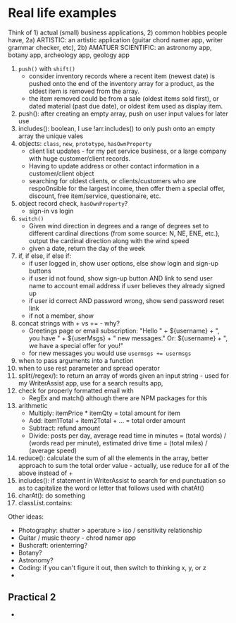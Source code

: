# Real life examples

Think of 1) actual (small) business applications, 2) common hobbies people have, 2a) ARTISTIC: an artistic application (guitar chord namer app, writer grammar checker, etc), 2b) AMATUER SCIENTIFIC: an astronomy app, botany app, archeology app, geology app

1. `push()` with `shift()`
   - consider inventory records where a recent item (newest date) is pushed onto the end of the inventory array for a product, as the oldest item is removed from the array. 
   - the item removed could be from a sale (oldest items sold first), or dated material (past due date), or oldest item used as display item.
1. push(): after creating an empty array, push on user input values for later use
1. includes(): boolean, I use !arr.includes() to only push onto an empty array the unique vales
1. objects: `class`, `new`, `prototype`, `hasOwnProperty`
   - client list updates - for my pet service business, or a large company with huge customer/client records. 
   - Having to update address or other contact information in a customer/client object 
   - searching for oldest clients, or clients/customers who are respo0nsible for the largest income, then offer them a special offer, discount, free item/service, questionaire, etc.
1. object record check, `hasOwnProperty`?
   - sign-in vs login
1. `switch()`
   - Given wind direction in degrees and a range of degrees set to different cardinal directions (from some source: N, NE, ENE, etc.), output the cardinal direction along with the wind speed
   - given a date, return the day of the week
1. if, if else, if else if:
   - if user logged in, show user options, else show login and sign-up buttons
   - if user id not found, show sign-up button AND link to send user name to account email address if user believes they already signed up
   - if user id correct AND password wrong, show send password reset link
   - if not a member, show
1. concat strings with + vs += - why? 
   - Greetings page or email subscription: "Hello " + ${username} + ", you have " + ${userMsgs} + " new messages." Or: ${username} + ", we have a special offer for you!"
   - for new messages you would use `usermsgs += usermsgs`
1. when to pass arguments into a function
1. when to use rest parameter and spread operator
1. split(/regex/): to return an array of words given an input string - used for my WriterAssist app, use for a search results app, 
1. check for properly formatted email with 
   - RegEx and match() although there are NPM packages for this
1. arithmetic
   - Multiply: itemPrice * itemQty = total amount for item 
   - Add: item1Total + item2Total + ... = total order amount
   - Subtract: refund amount 
   - Divide: posts per day, average read time in minutes = (total words) / (words read per minute), estimated drive time = (total miles) / (average speed) 
1. reduce(): calculate the sum of all the elements in the array, better approach to sum the total order value - actually, use reduce for all of the above instead of +
1. includes(): if statement in WriterAssist to search for end punctuation so as to capitalize the word or letter that follows used with chatAt()
1. charAt(): do something
1. classList.contains:

Other ideas:
- Photography: shutter > aperature > iso / sensitivity relationship
- Guitar / music theory - chrod namer app
- Bushcraft: orienterring?
- Botany? 
- Astronomy? 
- Coding: if you can't figure it out, then switch to thinking x, y, or z
- 

## Practical 2

- 
